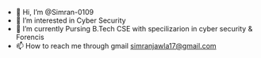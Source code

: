 - 👋 Hi, I’m @Simran-0109
- 👀 I’m interested in Cyber Security 
- 🌱 I’m currently Pursing B.Tech CSE with specilizarion in cyber security & Forencis
- 📫 How to reach me through gmail simranjawla17@gmail.com


<!---
Simran-0109/Simran-0109 is a ✨ special ✨ repository because its `README.md` (this file) appears on your GitHub profile.
You can click the Preview link to take a look at your changes.
--->
